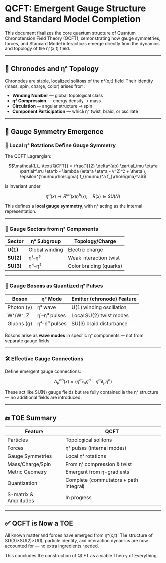 # QCFT: Emergent Gauge Structure and Standard Model Completion

This document finalizes the core quantum structure of Quantum Chronotension Field Theory (QCFT), demonstrating how gauge symmetries, forces, and Standard Model interactions emerge directly from the dynamics and topology of the ηᵃ(x,t) field.

---

## 🧬 Chronodes and ηᵃ Topology

Chronodes are stable, localized solitons of the ηᵃ(x,t) field. Their identity (mass, spin, charge, color) arises from:

- **Winding Number** — global topological class
- **η² Compression** — energy density → mass
- **Circulation** — angular structure → spin
- **Component Participation** — which ηᵃ twist, braid, or oscillate

---

## 🎯 Gauge Symmetry Emergence

### 🔁 Local ηᵃ Rotations Define Gauge Symmetry

The QCFT Lagrangian:

```math
\mathcal{L}_{\text{QCFT}} = \frac{1}{2} \delta^{ab} \partial_\mu \eta^a \partial^\mu \eta^b - \lambda (\eta^a \eta^a - v^2)^2 + \theta \, \epsilon^{\mu\nu\rho\sigma} f_{\mu\nu}^a f_{\rho\sigma}^a
```

is invariant under:

```math
\eta^a(x) \rightarrow R^{ab}(x) \eta^b(x), \quad R(x) \in SU(N)
```

This defines a **local gauge symmetry**, with ηᵃ acting as the internal representation.

---

### 🧩 Gauge Sectors from ηᵃ Components

| Sector       | ηᵃ Subgroup        | Topology/Charge               |
|--------------|--------------------|-------------------------------|
| **U(1)**     | Global winding     | Electric charge               |
| **SU(2)**    | η¹–η³              | Weak interaction twist        |
| **SU(3)**    | η⁴–η⁹              | Color braiding (quarks)       |

---

### 🌊 Gauge Bosons as Quantized ηᵃ Pulses

| Boson         | ηᵃ Mode         | Emitter (chronode) Feature     |
|---------------|------------------|------------------------------|
| Photon (γ)    | η⁰ wave          | U(1) winding oscillation      |
| W⁺/W⁻, Z      | η¹–η³ pulses     | Local SU(2) twist modes       |
| Gluons (g)    | η⁴–η⁹ pulses     | SU(3) braid disturbance        |

Bosons arise as **wave modes** in specific ηᵃ components — not from separate gauge fields.

---

### 🛠️ Effective Gauge Connections

Define emergent gauge connections:

```math
A_\mu^{ab}(x) = (\eta^a \partial_\mu \eta^b - \eta^b \partial_\mu \eta^a)
```

These act like SU(N) gauge fields but are fully contained in the ηᵃ structure — no additional fields are introduced.

---

## 🔚 TOE Summary

| Feature                      | QCFT                      |
|-----------------------------|---------------------------|
| Particles                   | Topological solitons      |
| Forces                      | ηᵃ pulses (internal modes) |
| Gauge Symmetries            | Local ηᵃ rotations         |
| Mass/Charge/Spin            | From ηᵃ compression & twist|
| Metric Geometry             | Emergent from η-gradients |
| Quantization                | Complete (commutators + path integral) |
| S-matrix & Amplitudes       | In progress                |

---

## ✅ QCFT is Now a TOE

All known matter and forces have emerged from ηᵃ(x,t). The structure of SU(3)×SU(2)×U(1), particle identity, and interaction dynamics are now accounted for — no extra ingredients needed.

This concludes the construction of QCFT as a viable Theory of Everything.
